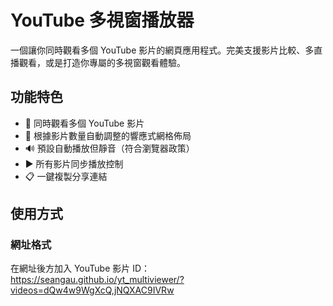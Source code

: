 # YouTube 多視窗播放器

一個讓你同時觀看多個 YouTube 影片的網頁應用程式。完美支援影片比較、多直播觀看，或是打造你專屬的多視窗觀看體驗。

## 功能特色

- 🎥 同時觀看多個 YouTube 影片
- 📱 根據影片數量自動調整的響應式網格佈局
- 🔊 預設自動播放但靜音（符合瀏覽器政策）
- ▶️ 所有影片同步播放控制
- 📋 一鍵複製分享連結

## 使用方式

### 網址格式
在網址後方加入 YouTube 影片 ID：
https://seangau.github.io/yt_multiviewer/?videos=dQw4w9WgXcQ,jNQXAC9IVRw
